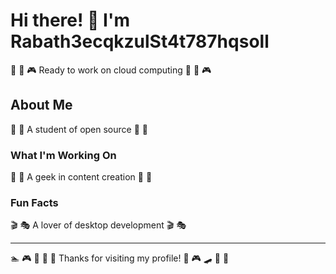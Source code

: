 # Hi there! 👋 I'm Rabath3ecqkzulSt4t787hqsoll

🎾 🎹 🎮 Ready to work on cloud computing 🎾 🎹 🎮

## About Me
🎯 🚴 A student of open source 🎯 🚴

### What I'm Working On
🎯 🚣 A geek in content creation 🎯 🚣

### Fun Facts
🎬 🎭 A lover of desktop development 🎬 🎭

---
🏊 🎮 🎨 🎽 🎸 Thanks for visiting my profile! 🚀 🎮 🛹 🎰 🎽
